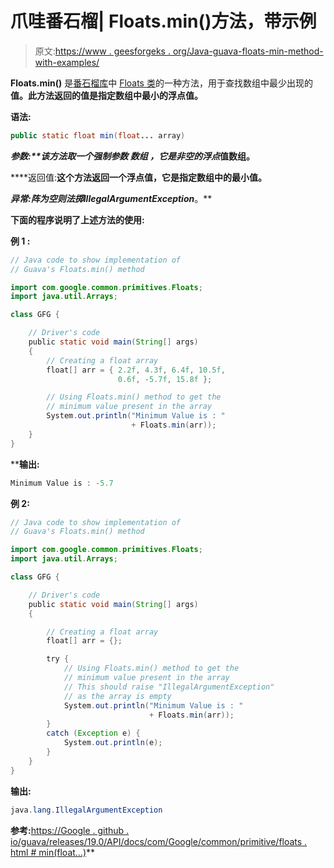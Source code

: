 # 爪哇番石榴| Floats.min()方法，带示例

> 原文:[https://www . geesforgeks . org/Java-guava-floats-min-method-with-examples/](https://www.geeksforgeeks.org/java-guava-floats-min-method-with-examples/)

**Floats.min()** 是[番石榴库](https://www.geeksforgeeks.org/guava-library-java/)中 [Floats 类](https://www.geeksforgeeks.org/floats-class-guava-java/)的一种方法，用于查找数组中最少出现的**值。此方法返回的值是指定数组中最小的浮点值。**

****语法:****

```java
public static float min(float... array) 
```

****参数:**该方法取一个强制参数 ***数组*** ，它是非空的*浮点*值数组。**

****返回值:**这个方法返回一个浮点值，它是指定数组中的最小值。**

****异常:**阵为空则法掷***IllegalArgumentException***。**

**下面的程序说明了上述方法的使用:**

****例 1 :****

```java
// Java code to show implementation of
// Guava's Floats.min() method

import com.google.common.primitives.Floats;
import java.util.Arrays;

class GFG {

    // Driver's code
    public static void main(String[] args)
    {
        // Creating a float array
        float[] arr = { 2.2f, 4.3f, 6.4f, 10.5f,
                        0.6f, -5.7f, 15.8f };

        // Using Floats.min() method to get the
        // minimum value present in the array
        System.out.println("Minimum Value is : "
                           + Floats.min(arr));
    }
}
```

****输出:**

```java
Minimum Value is : -5.7

```

**例 2:**

```java
// Java code to show implementation of
// Guava's Floats.min() method

import com.google.common.primitives.Floats;
import java.util.Arrays;

class GFG {

    // Driver's code
    public static void main(String[] args)
    {

        // Creating a float array
        float[] arr = {};

        try {
            // Using Floats.min() method to get the
            // minimum value present in the array
            // This should raise "IllegalArgumentException"
            // as the array is empty
            System.out.println("Minimum Value is : "
                               + Floats.min(arr));
        }
        catch (Exception e) {
            System.out.println(e);
        }
    }
}
```

**输出:**

```java
java.lang.IllegalArgumentException

```

**参考:**[https://Google . github . io/guava/releases/19.0/API/docs/com/Google/common/primitive/floats . html # min(float…)](https://google.github.io/guava/releases/19.0/api/docs/com/google/common/primitives/Floats.html#min(float...))**